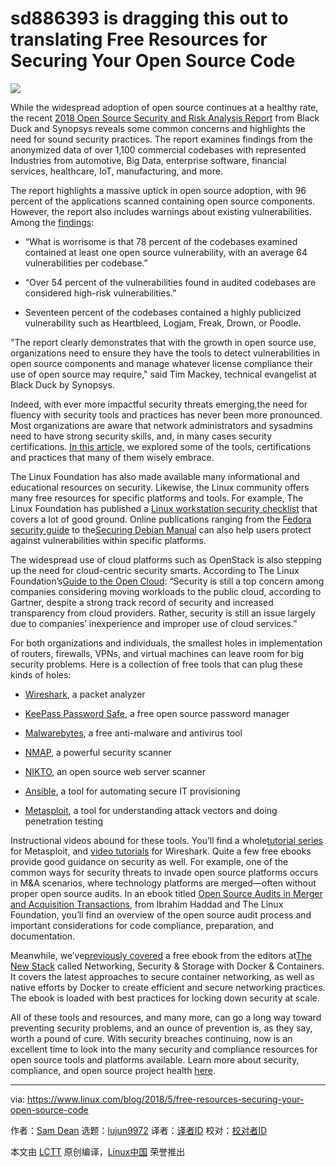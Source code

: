sd886393 is dragging this out to translating
Free Resources for Securing Your Open Source Code
======

![](https://www.linux.com/sites/lcom/files/styles/rendered_file/public/open-security.jpg?itok=R3M5LDrb)

While the widespread adoption of open source continues at a healthy rate, the recent [2018 Open Source Security and Risk Analysis Report][1] from Black Duck and Synopsys reveals some common concerns and highlights the need for sound security practices. The report examines findings from the anonymized data of over 1,100 commercial codebases with represented Industries from automotive, Big Data, enterprise software, financial services, healthcare, IoT, manufacturing, and more.

The report highlights a massive uptick in open source adoption, with 96 percent of the applications scanned containing open source components. However, the report also includes warnings about existing vulnerabilities. Among the [findings][2]:

  * “What is worrisome is that 78 percent of the codebases examined contained at least one open source vulnerability, with an average 64 vulnerabilities per codebase.”

  * “Over 54 percent of the vulnerabilities found in audited codebases are considered high-risk vulnerabilities.”

  * Seventeen percent of the codebases contained a highly publicized vulnerability such as Heartbleed, Logjam, Freak, Drown, or Poodle.




"The report clearly demonstrates that with the growth in open source use, organizations need to ensure they have the tools to detect vulnerabilities in open source components and manage whatever license compliance their use of open source may require," said Tim Mackey, technical evangelist at Black Duck by Synopsys.

Indeed, with ever more impactful security threats emerging,the need for fluency with security tools and practices has never been more pronounced. Most organizations are aware that network administrators and sysadmins need to have strong security skills, and, in many cases security certifications. [In this article,][3] we explored some of the tools, certifications and practices that many of them wisely embrace.

The Linux Foundation has also made available many informational and educational resources on security. Likewise, the Linux community offers many free resources for specific platforms and tools. For example, The Linux Foundation has published a [Linux workstation security checklist][4] that covers a lot of good ground. Online publications ranging from the [Fedora security guide][5] to the[Securing Debian Manual][6] can also help users protect against vulnerabilities within specific platforms.

The widespread use of cloud platforms such as OpenStack is also stepping up the need for cloud-centric security smarts. According to The Linux Foundation’s[Guide to the Open Cloud][7]: “Security is still a top concern among companies considering moving workloads to the public cloud, according to Gartner, despite a strong track record of security and increased transparency from cloud providers. Rather, security is still an issue largely due to companies’ inexperience and improper use of cloud services.”

For both organizations and individuals, the smallest holes in implementation of routers, firewalls, VPNs, and virtual machines can leave room for big security problems. Here is a collection of free tools that can plug these kinds of holes:

  * [Wireshark][8], a packet analyzer

  * [KeePass Password Safe][9], a free open source password manager

  * [Malwarebytes][10], a free anti-malware and antivirus tool

  * [NMAP][11], a powerful security scanner

  * [NIKTO][12], an open source web server scanner

  * [Ansible][13], a tool for automating secure IT provisioning

  * [Metasploit][14], a tool for understanding attack vectors and doing penetration testing




Instructional videos abound for these tools. You’ll find a whole[tutorial series][15] for Metasploit, and [video tutorials][16] for Wireshark. Quite a few free ebooks provide good guidance on security as well. For example, one of the common ways for security threats to invade open source platforms occurs in M&A scenarios, where technology platforms are merged—often without proper open source audits. In an ebook titled [Open Source Audits in Merger and Acquisition Transactions][17], from Ibrahim Haddad and The Linux Foundation, you’ll find an overview of the open source audit process and important considerations for code compliance, preparation, and documentation.

Meanwhile, we’ve[previously covered][18] a free ebook from the editors at[The New Stack][19] called Networking, Security & Storage with Docker & Containers. It covers the latest approaches to secure container networking, as well as native efforts by Docker to create efficient and secure networking practices. The ebook is loaded with best practices for locking down security at scale.

All of these tools and resources, and many more, can go a long way toward preventing security problems, and an ounce of prevention is, as they say, worth a pound of cure. With security breaches continuing, now is an excellent time to look into the many security and compliance resources for open source tools and platforms available. Learn more about security, compliance, and open source project health [here][20].

--------------------------------------------------------------------------------

via: https://www.linux.com/blog/2018/5/free-resources-securing-your-open-source-code

作者：[Sam Dean][a]
选题：[lujun9972](https://github.com/lujun9972)
译者：[译者ID](https://github.com/译者ID)
校对：[校对者ID](https://github.com/校对者ID)

本文由 [LCTT](https://github.com/LCTT/TranslateProject) 原创编译，[Linux中国](https://linux.cn/) 荣誉推出

[a]:https://www.linux.com/users/sam-dean
[1]:https://www.blackducksoftware.com/open-source-security-risk-analysis-2018
[2]:https://www.prnewswire.com/news-releases/synopsys-report-finds-majority-of-software-plagued-by-known-vulnerabilities-and-license-conflicts-as-open-source-adoption-soars-300648367.html
[3]:https://www.linux.com/blog/sysadmin-ebook/2017/8/future-proof-your-sysadmin-career-locking-down-security
[4]:http://go.linuxfoundation.org/ebook_workstation_security
[5]:https://docs.fedoraproject.org/en-US/Fedora/19/html/Security_Guide/index.html
[6]:https://www.debian.org/doc/manuals/securing-debian-howto/index.en.html
[7]:https://www.linux.com/publications/2016-guide-open-cloud
[8]:https://www.wireshark.org/
[9]:http://keepass.info/
[10]:https://www.malwarebytes.com/
[11]:http://searchsecurity.techtarget.co.uk/tip/Nmap-tutorial-Nmap-scan-examples-for-vulnerability-discovery
[12]:https://cirt.net/Nikto2
[13]:https://www.ansible.com/
[14]:https://www.metasploit.com/
[15]:http://www.computerweekly.com/tutorial/The-Metasploit-Framework-Tutorial-PDF-compendium-Your-ready-reckoner
[16]:https://www.youtube.com/watch?v=TkCSr30UojM
[17]:https://www.linuxfoundation.org/resources/open-source-audits-merger-acquisition-transactions/
[18]:https://www.linux.com/news/networking-security-storage-docker-containers-free-ebook-covers-essentials
[19]:http://thenewstack.io/ebookseries/
[20]:https://www.linuxfoundation.org/projects/security-compliance/
